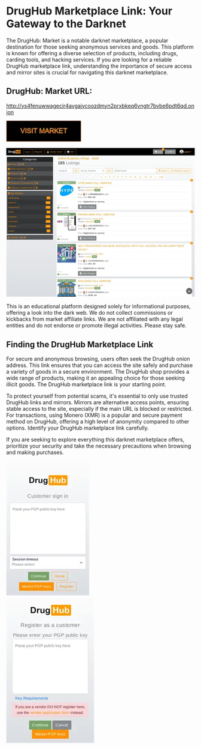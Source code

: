 # DrugHub Marketplace Link: Your Gateway to the Darknet

The DrugHub: Market is a notable darknet marketplace, a popular destination for those seeking anonymous services and goods. This platform is known for offering a diverse selection of products, including drugs, carding tools, and hacking services. If you are looking for a reliable DrugHub marketplace link, understanding the importance of secure access and mirror sites is crucial for navigating this darknet marketplace.

## DrugHub: Market URL:

http://ys4fenuwwagecir4avgajycoozdmyn2prxbkeq6vngtr7bvbe6pdt6qd.onion

[<img src="/archive/tools.webp" width="200">](http://ys4fenuwwagecir4avgajycoozdmyn2prxbkeq6vngtr7bvbe6pdt6qd.onion)


<a href="http://ys4fenuwwagecir4avgajycoozdmyn2prxbkeq6vngtr7bvbe6pdt6qd.onion"><img src="/archive/quarter.webp" alt="image" style="max-width: 100%;"><a>

This is an educational platform designed solely for informational purposes, offering a look into the dark web. We do not collect commissions or kickbacks from market affiliate links. We are not affiliated with any legal entities and do not endorse or promote illegal activities. Please stay safe.

## Finding the DrugHub Marketplace Link

For secure and anonymous browsing, users often seek the DrugHub onion address. This link ensures that you can access the site safely and purchase a variety of goods in a secure environment. The DrugHub shop provides a wide range of products, making it an appealing choice for those seeking illicit goods. The DrugHub marketplace link is your starting point.

To protect yourself from potential scams, it's essential to only use trusted DrugHub links and mirrors. Mirrors are alternative access points, ensuring stable access to the site, especially if the main URL is blocked or restricted. For transactions, using Monero (XMR) is a popular and secure payment method on DrugHub, offering a high level of anonymity compared to other options. Identify your DrugHub marketplace link carefully.

If you are seeking to explore everything this darknet marketplace offers, prioritize your security and take the necessary precautions when browsing and making purchases.


<a href="http://ys4fenuwwagecir4avgajycoozdmyn2prxbkeq6vngtr7bvbe6pdt6qd.onion"><img src="/archive/basic.webp" alt="image" style="max-width: 100%;"><a>  
<a href="http://ys4fenuwwagecir4avgajycoozdmyn2prxbkeq6vngtr7bvbe6pdt6qd.onion"><img src="/archive/trace.webp" alt="image" style="max-width: 100%;"><a>